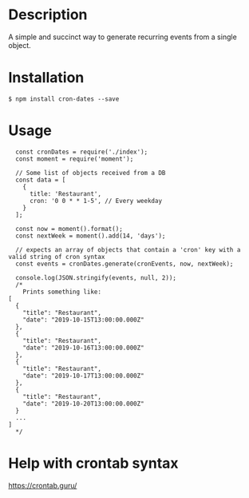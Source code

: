 # Description

A simple and succinct way to generate recurring events from a single object.

# Installation

`$ npm install cron-dates --save`

# Usage

```
  const cronDates = require('./index');
  const moment = require('moment');

  // Some list of objects received from a DB
  const data = [
    {
      title: 'Restaurant',
      cron: '0 0 * * 1-5', // Every weekday
    }
  ];

  const now = moment().format();
  const nextWeek = moment().add(14, 'days');

  // expects an array of objects that contain a 'cron' key with a valid string of cron syntax
  const events = cronDates.generate(cronEvents, now, nextWeek);

  console.log(JSON.stringify(events, null, 2));
  /*
    Prints something like:
[
  {
    "title": "Restaurant",
    "date": "2019-10-15T13:00:00.000Z"
  },
  {
    "title": "Restaurant",
    "date": "2019-10-16T13:00:00.000Z"
  },
  {
    "title": "Restaurant",
    "date": "2019-10-17T13:00:00.000Z"
  },
  {
    "title": "Restaurant",
    "date": "2019-10-20T13:00:00.000Z"
  }
  ...
]
  */

```

# Help with crontab syntax

https://crontab.guru/
